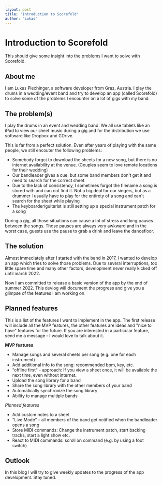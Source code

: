 ```yaml
---
layout: post
title: "Introduction to Scorefold"
author: "Lukas"
---
```


# Introduction to Scorefold

This should give some insight into the problems I want to solve with Scorefold.

## About me

I am Lukas Plechinger, a software developer from Graz, Austria. I play the drums in a wedding/event band 
and try to develop an app (called Scorefold) to solve some of the problems I encounter on a lot of gigs with my band.

## The problem(s)
I play the drums in an event and wedding band. We all use tablets like an iPad to
view our sheet music during a gig and for the distribution we use software like 
Dropbox and GDrive. 

This is far from a perfect solution. Even after years of playing with the same
people, we still encouter the following problems:

 - Somebody forgot to download the sheets for a new song, but there is no internet availability at the venue.
   (Couples seem to love remote locations for their wedding)
 - Our bandleader gives a cue, but some band members don't get it and need to search for the correct sheet.
 - Due to the lack of consistency, I sometimes forgot the filename a song is stored with and can not find it. 
   Not a big deal for our singers, but as a drummer I usually have to play for the entirety of a song and can't search for the sheet while playing
 - The keyboarder/guitarist is still setting up a special instrument patch for a song

During a gig, all those situations can cause a lot of stress and long pauses between the songs. 
Those pauses are always very awkward and in the worst case, guests use the pause to grab a drink and leave
the dancefloor.

## The solution

Almost immediately after I started with the band in 2017, I wanted to develop an app which tries to solve those problems.
Due to several interruptions, too little spare time and many other factors, development never really kicked off until march 2022.

Now I am committed to release a basic version of the app by the end of summer 2022. This devlog will document the progress and give you a glimpse of the features I am working on.

## Planned features

This is a list of the features I want to implement in the app. The first release will include all the MVP features, the other features are ideas and "nice to have" features for the future.
If you are interested in a particular feature, send me a message - I would love to talk about it.

**MVP features**

 - Manage songs and several sheets per song (e.g. one for each instrument)
 - Add additional info to the song: recommended bpm, key, etc.
 - "offline first" - approach: If you view a sheet once, it will be available the next time, even without internet.
 - Upload the song library for a band
 - Share the song library with the other members of your band
 - Automatically synchronize the song library
 - Ability to manage multiple bands

*Planned features*

 - Add custom notes to a sheet
 - "Live Mode" - all members of the band get notified when the bandleader opens a song
 - Store MIDI commands: Change the instrument patch, start backing tracks, start a light show etc.
 - React to MIDI commands: scroll on command (e.g. by using a foot switch)

## Outlook

In this blog I will try to give weekly updates to the progress of the app development. Stay tuned.
